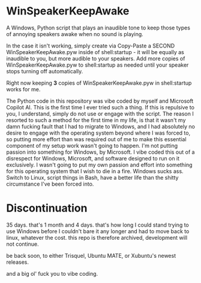 # WinSpeakerKeepAwake

A Windows, Python script that plays an inaudible tone to keep those types of annoying speakers awake when no sound is playing.

In the case it isn't working, simply create via Copy-Paste a SECOND WinSpeakerKeepAwake.pyw inside of shell:startup - it will be equally as inaudible to you, but more audible to your speakers. Add more copies of WinSpeakerKeepAwake.pyw to shell:startup as needed until your speaker stops turning off automatically.

Right now keeping **3** copies of WinSpeakerKeepAwake.pyw in shell:startup works for me.

The Python code in this repository was vibe coded by myself and Microsoft Copilot AI. This is the first time I ever tried such a thing. If this is repulsive to you, I understand, simply do not use or engage with the script. The reason I resorted to such a method for the first time in my life, is that it wasn't my damn fucking fault that I had to migrate to Windows, and I had absolutely no desire to engage with the operating system beyond where I was forced to, so putting more effort than was required out of me to make this essential component of my setup work wasn't going to happen. I'm not putting passion into something for Windows, by Microsoft. I vibe coded this out of a disrespect for Windows, Microsoft, and software designed to run on it exclusively. I wasn't going to put my own passion and effort into something for this operating system that I wish to die in a fire. Windows sucks ass. Switch to Linux, script things in Bash, have a better life than the shitty circumstance I've been forced into.

# Discontinuation

35 days. that's 1 month and 4 days. that's how long I could stand trying to use Windows before I couldn't bare it any longer and had to move back to linux, whatever the cost. this repo is therefore archived, development will not continue.

be back soon, to either Trisquel, Ubuntu MATE, or Xubuntu's newest releases.

and a big ol' fuck you to vibe coding.
